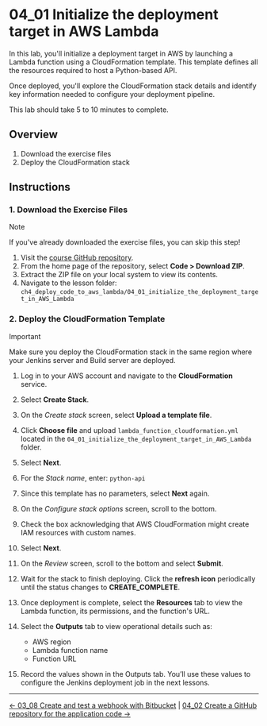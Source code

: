# 04_01 Initialize the deployment target in AWS Lambda

In this lab, you'll initialize a deployment target in AWS by launching a Lambda function using a CloudFormation template. This template defines all the resources required to host a Python-based API.

Once deployed, you'll explore the CloudFormation stack details and identify key information needed to configure your deployment pipeline.

This lab should take 5 to 10 minutes to complete.

## Overview

1. Download the exercise files
1. Deploy the CloudFormation stack

## Instructions

### 1. Download the Exercise Files

> [!NOTE]
> If you've already downloaded the exercise files, you can skip this step!

1. Visit the [course GitHub repository](https://github.com/LinkedInLearning/running-jenkins-on-aws-3978678).
1. From the home page of the repository, select **Code > Download ZIP**.
1. Extract the ZIP file on your local system to view its contents.
1. Navigate to the lesson folder:
   `ch4_deploy_code_to_aws_lambda/04_01_initialize_the_deployment_target_in_AWS_Lambda`

### 2. Deploy the CloudFormation Template

> [!IMPORTANT]
> Make sure you deploy the CloudFormation stack in the same region where your Jenkins server and Build server are deployed.

1. Log in to your AWS account and navigate to the **CloudFormation** service.
1. Select **Create Stack**.
1. On the *Create stack* screen, select **Upload a template file**.
1. Click **Choose file** and upload `lambda_function_cloudformation.yml` located in the `04_01_initialize_the_deployment_target_in_AWS_Lambda` folder.
1. Select **Next**.
1. For the *Stack name*, enter: `python-api`
1. Since this template has no parameters, select **Next** again.
1. On the *Configure stack options* screen, scroll to the bottom.
1. Check the box acknowledging that AWS CloudFormation might create IAM resources with custom names.
1. Select **Next**.
1. On the *Review* screen, scroll to the bottom and select **Submit**.
1. Wait for the stack to finish deploying. Click the **refresh icon** periodically until the status changes to **CREATE_COMPLETE**.
1. Once deployment is complete, select the **Resources** tab to view the Lambda function, its permissions, and the function's URL.
1. Select the **Outputs** tab to view operational details such as:

    - AWS region
    - Lambda function name
    - Function URL

1. Record the values shown in the Outputs tab. You’ll use these values to configure the Jenkins deployment job in the next lessons.

<!-- FooterStart -->
---
[← 03_08 Create and test a webhook with Bitbucket](../../ch3_connect_jenkins_with_webhooks/03_08_create_a_webhook_with_bitbucket/README.md) | [04_02 Create a GitHub repository for the application code →](../04_02_create_a_github_repository_for_the_application_code/README.md)
<!-- FooterEnd -->

